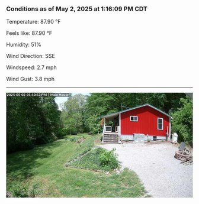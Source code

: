 ### Conditions as of May 2, 2025 at 1:16:09 PM CDT 

Temperature: 87.90 &deg;F

Feels like: 87.90 &deg;F

Humidity: 51%

Wind Direction: SSE

Windspeed: 2.7 mph

Wind Gust: 3.8 mph

---

<img src="./images/latest.jpeg"/>

